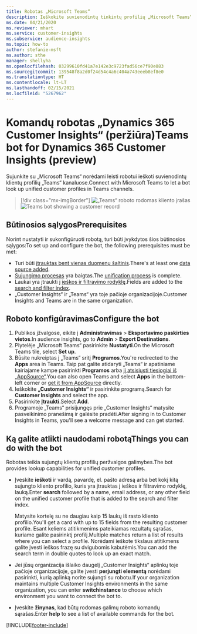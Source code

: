 ```yaml
---
title: Robotas „Microsoft Teams“
description: Ieškokite suvienodintų tinkintų profilių „Microsoft Teams“ su roboto pagalba.
ms.date: 04/21/2020
ms.reviewer: mhart
ms.service: customer-insights
ms.subservice: audience-insights
ms.topic: how-to
author: stefanie-msft
ms.author: sthe
manager: shellyha
ms.openlocfilehash: 03299610fd41a7e142e3c9723fad56ce7f90e083
ms.sourcegitcommit: 139548f8a2d0f24d54c4a6c404a743eeeb8ef8e0
ms.translationtype: HT
ms.contentlocale: lt-LT
ms.lasthandoff: 02/15/2021
ms.locfileid: "5267962"
---
```

# <a name="teams-bot-for-dynamics-365-customer-insights-preview"></a><span data-ttu-id="d0794-103">Komandų robotas „Dynamics 365 Customer Insights“ (peržiūra)</span><span class="sxs-lookup"><span data-stu-id="d0794-103">Teams bot for Dynamics 365 Customer Insights (preview)</span></span>

<span data-ttu-id="d0794-104">Sujunkite su „Microsoft Teams“ norėdami leisti robotui ieškoti suvienodintų klientų profilių „Teams“ kanaluose.</span><span class="sxs-lookup"><span data-stu-id="d0794-104">Connect with Microsoft Teams to let a bot look up unified customer profiles in Teams channels.</span></span>

> [!div class="mx-imgBorder"]
> <span data-ttu-id="d0794-105">![„Teams“ roboto rodomas kliento įrašas](media/teams-bot.png "„Teams“ roboto rodomas kliento įrašas")</span><span class="sxs-lookup"><span data-stu-id="d0794-105">![Teams bot showing a customer record](media/teams-bot.png "Teams bot showing a customer record")</span></span>

## <a name="prerequisites"></a><span data-ttu-id="d0794-106">Būtinosios sąlygos</span><span class="sxs-lookup"><span data-stu-id="d0794-106">Prerequisites</span></span>

<span data-ttu-id="d0794-107">Norint nustatyti ir sukonfigūruoti robotą, turi būti įvykdytos šios būtinosios sąlygos:</span><span class="sxs-lookup"><span data-stu-id="d0794-107">To set up and configure the bot, the following prerequisites must be met:</span></span>

- <span data-ttu-id="d0794-108">Turi būti [įtrauktas bent vienas duomenų šaltinis](data-sources.md).</span><span class="sxs-lookup"><span data-stu-id="d0794-108">There's at least one [data source added](data-sources.md).</span></span>
- <span data-ttu-id="d0794-109">[Sujungimo procesas](data-unification.md) yra baigtas.</span><span class="sxs-lookup"><span data-stu-id="d0794-109">The [unification process](data-unification.md) is complete.</span></span>
- <span data-ttu-id="d0794-110">Laukai yra įtraukti į [ieškos ir filtravimo rodyklę](search-filter-index.md).</span><span class="sxs-lookup"><span data-stu-id="d0794-110">Fields are added to the [search and filter index](search-filter-index.md).</span></span>
- <span data-ttu-id="d0794-111">„Customer Insights“ ir „Teams“ yra toje pačioje organizacijoje.</span><span class="sxs-lookup"><span data-stu-id="d0794-111">Customer Insights and Teams are in the same organization.</span></span>

## <a name="configure-the-bot"></a><span data-ttu-id="d0794-112">Roboto konfigūravimas</span><span class="sxs-lookup"><span data-stu-id="d0794-112">Configure the bot</span></span>

1. <span data-ttu-id="d0794-113">Publikos įžvalgose, eikite į **Administravimas** > **Eksportavimo paskirties vietos**.</span><span class="sxs-lookup"><span data-stu-id="d0794-113">In audience insights, go to **Admin** > **Export Destinations**.</span></span>
1. <span data-ttu-id="d0794-114">Plytelėje „Microsoft Teams“ pasirinkite **Nustatyti**.</span><span class="sxs-lookup"><span data-stu-id="d0794-114">On the Microsoft Teams tile, select **Set up**.</span></span>
1. <span data-ttu-id="d0794-115">Būsite nukreiptas į „Teams“ sritį **Programos**.</span><span class="sxs-lookup"><span data-stu-id="d0794-115">You're redirected to the **Apps** area in Teams.</span></span> <span data-ttu-id="d0794-116">Taip pat galite atidaryti „Teams“ ir apatiniame kairiajame kampe pasirinkti **Programos** arba [jį atsisiųsti tiesiogiai iš „AppSource“](https://go.microsoft.com/fwlink/?linkid=2124104).</span><span class="sxs-lookup"><span data-stu-id="d0794-116">You can also open Teams and select **Apps** in the bottom-left corner or [get it from AppSource](https://go.microsoft.com/fwlink/?linkid=2124104) directly.</span></span>
1. <span data-ttu-id="d0794-117">Ieškokite **„Customer Insights“** ir pasirinkite programą.</span><span class="sxs-lookup"><span data-stu-id="d0794-117">Search for **Customer Insights** and select the app.</span></span>
1. <span data-ttu-id="d0794-118">Pasirinkite **Įtraukti**.</span><span class="sxs-lookup"><span data-stu-id="d0794-118">Select **Add**.</span></span>
1. <span data-ttu-id="d0794-119">Programoje „Teams“ prisijungęs prie „Customer Insights“ matysite pasveikinimo pranešimą ir galėsite pradėti.</span><span class="sxs-lookup"><span data-stu-id="d0794-119">After signing in to Customer Insights in Teams, you'll see a welcome message and can get started.</span></span>

## <a name="things-you-can-do-with-the-bot"></a><span data-ttu-id="d0794-120">Ką galite atlikti naudodami robotą</span><span class="sxs-lookup"><span data-stu-id="d0794-120">Things you can do with the bot</span></span>

<span data-ttu-id="d0794-121">Robotas teikia sujungtų klientų profilių peržvalgos galimybes.</span><span class="sxs-lookup"><span data-stu-id="d0794-121">The bot provides lookup capabilities for unified customer profiles.</span></span>

- <span data-ttu-id="d0794-122">Įveskite **ieškoti** ir vardą, pavardę, el. pašto adresą arba bet kokį kitą sujungto kliento profilio, kuris yra įtrauktas į ieškos ir filtravimo rodyklę, lauką.</span><span class="sxs-lookup"><span data-stu-id="d0794-122">Enter **search** followed by a name, email address, or any other field on the unified customer profile that is added to the search and filter index.</span></span>

  <span data-ttu-id="d0794-123">Matysite kortelę su ne daugiau kaip 15 laukų iš rasto kliento profilio.</span><span class="sxs-lookup"><span data-stu-id="d0794-123">You'll get a card with up to 15 fields from the resulting customer profile.</span></span> <span data-ttu-id="d0794-124">Esant keliems atitikmenims pateikiamas rezultatų sąrašas, kuriame galite pasirinktį profilį.</span><span class="sxs-lookup"><span data-stu-id="d0794-124">Multiple matches return a list of results where you can select a profile.</span></span> <span data-ttu-id="d0794-125">Norėdami ieškote tikslaus atitikmens galite įvesti ieškos frazę su dvigubomis kabutėmis.</span><span class="sxs-lookup"><span data-stu-id="d0794-125">You can add the search term in double quotes to look up an exact match.</span></span>

- <span data-ttu-id="d0794-126">Jei jūsų organizacija išlaiko daugelį „Customer Insights“ aplinkų toje pačioje organizacijoje, galite įvesti **perjungti elementą** norėdami pasirinkti, kurią aplinką norite sujungti su robotu.</span><span class="sxs-lookup"><span data-stu-id="d0794-126">If your organization maintains multiple Customer Insights environments in the same organization, you can enter **switchinstance** to choose which environment you want to connect the bot to.</span></span>

- <span data-ttu-id="d0794-127">Įveskite **žinynas**, kad būtų rodomas galimų roboto komandų sąrašas.</span><span class="sxs-lookup"><span data-stu-id="d0794-127">Enter **help** to see a list of available commands for the bot.</span></span>  


[!INCLUDE[footer-include](../includes/footer-banner.md)]